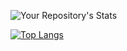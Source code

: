 ![Your Repository's Stats](https://github-readme-stats.vercel.app/api?username=MattOates&show_icons=true&theme=tokyonight&hide_border=true&include_all_commits=true&count_private=true)

[![Top Langs](https://github-readme-stats.vercel.app/api/top-langs/?username=MattOates&hide=javascript,html&langs_count=8&layout=compact)](https://github.com/MattOates/github-readme-stats)


<!--
**MattOates/MattOates** is a ✨ _special_ ✨ repository because its `README.md` (this file) appears on your GitHub profile.

Here are some ideas to get you started:

- 🔭 I’m currently working on ...
- 🌱 I’m currently learning ...
- 👯 I’m looking to collaborate on ...
- 🤔 I’m looking for help with ...
- 💬 Ask me about ...
- 📫 How to reach me: ...
- 😄 Pronouns: ...
- ⚡ Fun fact: ...
-->
